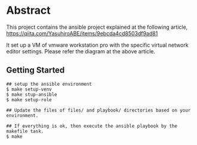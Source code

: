 Abstract
========

This project contains the ansible project explained at the following article,
    https://qiita.com/YasuhiroABE/items/9ebcda4cd8503df9ad81

It set up a VM of vmware workstation pro with the specific virtual network editor settings. Please refer the diagram at the above article.

Getting Started
---------------

    ## setup the ansible environment
    $ make setup-venv
    $ make stup-ansible
    $ make setup-role

    ## Update the files of files/ and playbook/ directories based on your environment.

    ## If everything is ok, then execute the ansible playbook by the makefile task.
    $ make


